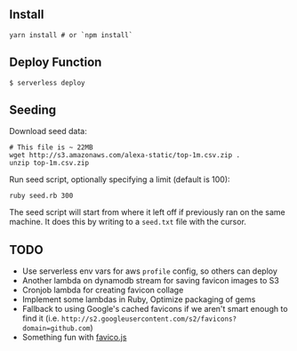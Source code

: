 
## Install

```
yarn install # or `npm install`
```

## Deploy Function
```
$ serverless deploy
```

## Seeding

Download seed data:

```
# This file is ~ 22MB
wget http://s3.amazonaws.com/alexa-static/top-1m.csv.zip .
unzip top-1m.csv.zip
```

Run seed script, optionally specifying a limit (default is 100):

```
ruby seed.rb 300
```

The seed script will start from where it left off if previously ran on the same machine. It does this by writing to a `seed.txt` file with the cursor.


## TODO

* Use serverless env vars for aws `profile` config, so others can deploy
* Another lambda on dynamodb stream for saving favicon images to S3
* Cronjob lambda for creating favicon collage
* Implement some lambdas in Ruby, Optimize packaging of gems
* Fallback to using Google's cached favicons if we aren't smart enough to find it (i.e. `http://s2.googleusercontent.com/s2/favicons?domain=github.com`)
* Something fun with [favico.js](http://lab.ejci.net/favico.js/)